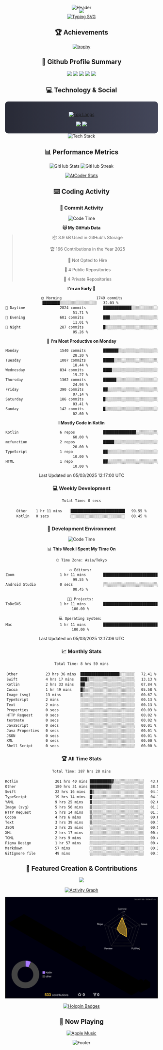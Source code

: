 <div align="center">
  
![Header](https://capsule-render.vercel.app/api?type=waving&color=gradient&customColorList=12&height=300&section=header&text=Welcome%20to%20Batapii's%20Universe&fontSize=50&animation=fadeIn&fontAlignY=40&desc=Android%20Developer%20|%20Kotlin%20LOVE%20)

<div style="margin-top: -20px;">
  <img src="https://readme-typing-svg.herokuapp.com/?lines=Crafting+Android+Experiences;Building+Tomorrow's+Apps+Today;Always+Learning,+Always+Growing&font=Fira%20Code&center=true&width=440&height=45&color=f75c7e&vCenter=true&size=22&pause=1000">
</div>

<a href="https://git.io/typing-svg">
  <img src="https://readme-typing-svg.demolab.com?font=Fira+Code&weight=600&size=28&duration=4000&pause=1000&center=true&vCenter=true&width=800&lines=Hey+there!+I'm+Batapii+%F0%9F%91%8B;Android+Developer+from+Japan+%F0%9F%87%AF%F0%9F%87%B5" alt="Typing SVG" />
</a>

## 🏆 Achievements

[![trophy](https://github-profile-trophy.vercel.app/?username=batapii&theme=onestar&no-frame=true&no-bg=true&column=8&rank=SECRET,SSS,SS,S,AAA,AA,A,B,C,?&margin-w=10&margin-h=10)](https://github.com/ryo-ma/github-profile-trophy)

## 🎯 Github Profile Summary

<div align="center">
  <img src="http://github-profile-summary-cards.vercel.app/api/cards/profile-details?username=batapii&theme=radical" />
  <img src="http://github-profile-summary-cards.vercel.app/api/cards/repos-per-language?username=batapii&theme=radical" />
  <img src="http://github-profile-summary-cards.vercel.app/api/cards/most-commit-language?username=batapii&theme=radical" />
  <img src="http://github-profile-summary-cards.vercel.app/api/cards/stats?username=batapii&theme=radical" />
  <img src="http://github-profile-summary-cards.vercel.app/api/cards/productive-time?username=batapii&theme=radical" />
</div>

## 💻 Technology & Social

<div align="center" style="background: linear-gradient(to right, #282A36, #44475A); padding: 20px; border-radius: 10px;">

[![Top Langs](https://github-readme-stats.vercel.app/api/top-langs/?username=batapii
)](https://github.com/anuraghazra/github-readme-stats)

<div style="margin-top: 15px">
<a href="https://github.com/batapii"><img src="https://img.shields.io/github/followers/batapii?style=for-the-badge&logo=github&label=Follow&color=ff6e96&labelColor=282A36"/></a>
<a href="https://twitter.com/batapii3939"><img src="https://img.shields.io/twitter/follow/batapii?style=for-the-badge&logo=twitter&color=1DA1F2&labelColor=282A36&label= Twitter"/></a>
</div>

</div>

<div align="center">
<img src="https://github-readme-tech-stack.vercel.app/api/cards?title=Tech+Stack&align=center&titleAlign=center&fontSize=20&lineHeight=10&lineCount=4&theme=github_dark&width=800&bg=%230D1117&badge=%23161B22&border=%2321262D&titleColor=%2358A6FF&line1=kotlin%2Ckotlin%2C0095D5%3Bandroid%2Candroid%2C00ff00%3Bjetpackcompose%2Cjetpack%2C4285F4%3B&line2=swift%2Cswift%2CFA7343%3Bfirebase%2Cfirebase%2CFFCA28%3Bgithub%2Cgithub%2C181717%3B&line3=typescript%2Ctypescript%2C3178C6%3Bgraphql%2Cgraphql%2CE10098%3Bsupabase%2Csupabase%2C3FCF8E%3B&line4=gradle%2Cgradle%2C02303A%3Bgitkraken%2Cgitkraken%2C179287%3Bpostman%2Cpostman%2CFF6C37%3B" alt="Tech Stack" />
</div>



## 📊 Performance Metrics

<div align="center">

![GitHub Stats](https://github-readme-stats.vercel.app/api?username=batapii&show_icons=true&theme=radical&hide_border=true&bg_color=0D1117)
![GitHub Streak](https://github-readme-streak-stats.herokuapp.com/?user=batapii&theme=radical&hide_border=true&background=0D1117)

[![AtCoder Stats](https://atcoder-readme-stats.vercel.app/stats/batapii3939?theme=dark&show_history=5&width=495)](https://github.com/iwbc-mzk/atcoder-readme-stats)

</div>

## ⌨️ Coding Activity

### 🌟 Commit Activity
<!--START_SECTION:commit-stats-->
![Code Time](http://img.shields.io/badge/Code%20Time-468%20hrs%2033%20mins-blue)

**🐱 My GitHub Data** 

> 📦 3.9 kB Used in GitHub's Storage 
 > 
> 🏆 166 Contributions in the Year 2025
 > 
> 🚫 Not Opted to Hire
 > 
> 📜 4 Public Repositories 
 > 
> 🔑 4 Private Repositories 
 > 
**I'm an Early 🐤** 

```text
🌞 Morning                1749 commits        ████████░░░░░░░░░░░░░░░░░   32.03 % 
🌆 Daytime                2824 commits        █████████████░░░░░░░░░░░░   51.71 % 
🌃 Evening                601 commits         ███░░░░░░░░░░░░░░░░░░░░░░   11.01 % 
🌙 Night                  287 commits         █░░░░░░░░░░░░░░░░░░░░░░░░   05.26 % 
```
📅 **I'm Most Productive on Monday** 

```text
Monday                   1540 commits        ███████░░░░░░░░░░░░░░░░░░   28.20 % 
Tuesday                  1007 commits        █████░░░░░░░░░░░░░░░░░░░░   18.44 % 
Wednesday                834 commits         ████░░░░░░░░░░░░░░░░░░░░░   15.27 % 
Thursday                 1362 commits        ██████░░░░░░░░░░░░░░░░░░░   24.94 % 
Friday                   390 commits         ██░░░░░░░░░░░░░░░░░░░░░░░   07.14 % 
Saturday                 186 commits         █░░░░░░░░░░░░░░░░░░░░░░░░   03.41 % 
Sunday                   142 commits         █░░░░░░░░░░░░░░░░░░░░░░░░   02.60 % 
```


**I Mostly Code in Kotlin** 

```text
Kotlin                   6 repos             ███████████████░░░░░░░░░░   60.00 % 
mcfunction               2 repos             █████░░░░░░░░░░░░░░░░░░░░   20.00 % 
TypeScript               1 repo              ██░░░░░░░░░░░░░░░░░░░░░░░   10.00 % 
HTML                     1 repo              ██░░░░░░░░░░░░░░░░░░░░░░░   10.00 % 
```




 Last Updated on 05/03/2025 12:17:00 UTC
<!--END_SECTION:commit-stats-->

### 💻 Weekly Development
<!--START_SECTION:wakatime-->

```txt
Total Time: 0 secs

Other    1 hr 11 mins    █████████████████████████   99.55 %
Kotlin   0 secs          ░░░░░░░░░░░░░░░░░░░░░░░░░   00.45 %
```

<!--END_SECTION:wakatime-->

### 🔨 Development Environment
<!--START_SECTION:dev-stats-->
![Code Time](http://img.shields.io/badge/Code%20Time-468%20hrs%2033%20mins-blue)

📊 **This Week I Spent My Time On** 

```text
🕑︎ Time Zone: Asia/Tokyo

🔥 Editors: 
Zoom                     1 hr 11 mins        █████████████████████████   99.55 % 
Android Studio           0 secs              ░░░░░░░░░░░░░░░░░░░░░░░░░   00.45 % 

🐱‍💻 Projects: 
ToDoSNS                  1 hr 11 mins        █████████████████████████   100.00 % 

💻 Operating System: 
Mac                      1 hr 11 mins        █████████████████████████   100.00 % 
```


 Last Updated on 05/03/2025 12:17:06 UTC
<!--END_SECTION:dev-stats-->

### 📈 Monthly Stats
<!--START_SECTION:wakamonth-->

```txt
Total Time: 8 hrs 59 mins

Other             23 hrs 36 mins  ██████████████████░░░░░░░   72.41 %
Swift             4 hrs 17 mins   ███▒░░░░░░░░░░░░░░░░░░░░░   13.13 %
Kotlin            2 hrs 33 mins   ██░░░░░░░░░░░░░░░░░░░░░░░   07.84 %
Cocoa             1 hr 49 mins    █▒░░░░░░░░░░░░░░░░░░░░░░░   05.58 %
Image (svg)       13 mins         ▒░░░░░░░░░░░░░░░░░░░░░░░░   00.67 %
TypeScript        2 mins          ░░░░░░░░░░░░░░░░░░░░░░░░░   00.13 %
Text              2 mins          ░░░░░░░░░░░░░░░░░░░░░░░░░   00.13 %
Properties        0 secs          ░░░░░░░░░░░░░░░░░░░░░░░░░   00.03 %
HTTP Request      0 secs          ░░░░░░░░░░░░░░░░░░░░░░░░░   00.02 %
textmate          0 secs          ░░░░░░░░░░░░░░░░░░░░░░░░░   00.02 %
JavaScript        0 secs          ░░░░░░░░░░░░░░░░░░░░░░░░░   00.01 %
Java Properties   0 secs          ░░░░░░░░░░░░░░░░░░░░░░░░░   00.01 %
JSON              0 secs          ░░░░░░░░░░░░░░░░░░░░░░░░░   00.01 %
XML               0 secs          ░░░░░░░░░░░░░░░░░░░░░░░░░   00.00 %
Shell Script      0 secs          ░░░░░░░░░░░░░░░░░░░░░░░░░   00.00 %
```

<!--END_SECTION:wakamonth-->

### 🏆 All Time Stats
<!--START_SECTION:wakaalltime-->

```txt
Total Time: 287 hrs 28 mins

Kotlin                 201 hrs 40 mins ██████████▓░░░░░░░░░░░░░░   43.09 %
Other                  180 hrs 31 mins █████████▓░░░░░░░░░░░░░░░   38.57 %
Swift                  22 hrs 16 mins  █▒░░░░░░░░░░░░░░░░░░░░░░░   04.76 %
TypeScript             19 hrs 14 mins  █░░░░░░░░░░░░░░░░░░░░░░░░   04.11 %
YAML                   9 hrs 25 mins   ▓░░░░░░░░░░░░░░░░░░░░░░░░   02.01 %
Image (svg)            5 hrs 56 mins   ▒░░░░░░░░░░░░░░░░░░░░░░░░   01.27 %
HTTP Request           5 hrs 14 mins   ▒░░░░░░░░░░░░░░░░░░░░░░░░   01.12 %
Cocoa                  4 hrs 6 mins    ▒░░░░░░░░░░░░░░░░░░░░░░░░   00.88 %
Text                   3 hrs 39 mins   ▒░░░░░░░░░░░░░░░░░░░░░░░░   00.78 %
JSON                   2 hrs 25 mins   ░░░░░░░░░░░░░░░░░░░░░░░░░   00.52 %
XML                    2 hrs 17 mins   ░░░░░░░░░░░░░░░░░░░░░░░░░   00.49 %
TOML                   2 hrs 9 mins    ░░░░░░░░░░░░░░░░░░░░░░░░░   00.46 %
Figma Design           1 hr 57 mins    ░░░░░░░░░░░░░░░░░░░░░░░░░   00.42 %
Markdown               57 mins         ░░░░░░░░░░░░░░░░░░░░░░░░░   00.20 %
GitIgnore file         49 mins         ░░░░░░░░░░░░░░░░░░░░░░░░░   00.18 %
```

<!--END_SECTION:wakaalltime-->


## 🌟 Featured Creation & Contributions

<div align="center">
  <a href="https://github.com/batapii/ToDoSNS">
    <img src="https://github-readme-stats.vercel.app/api/pin/?username=batapii&repo=ToDoSNS&theme=radical&hide_border=true&bg_color=0D1117" />
  </a>

[![Activity Graph](https://github-readme-activity-graph.vercel.app/graph?username=batapii&custom_title=Contribution%20Graph&hide_border=true&theme=radical&bg_color=0D1117)](https://github.com/ashutosh00710/github-readme-activity-graph)

![3D Contrib](./profile-3d-contrib/profile-night-rainbow.svg)

[![Holopin Badges](https://holopin.me/batapii)](https://holopin.io/@batapii)

</div>

## 🎵 Now Playing

<div align="center">
  
[![Apple Music](https://music-profile.rayriffy.com/theme/dark.svg?uid=001005.6598667d2ffd4a10a4f429edd0ba24c4.1156)](https://github.com/rayriffy/apple-music-github-profile)

</div>

![Footer](https://capsule-render.vercel.app/api?type=waving&color=gradient&customColorList=12&height=100&section=footer)

</div>
